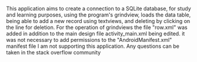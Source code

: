 This application aims to create a connection to a SQLite database, for study and
learning purposes, using the program's grindview, loads the data table, being able
to add a new record using textviews, and deleting by clicking on the line for deletion.
For the operation of grindviews the file "row.xml" was added in addition to the main
design file activity_main.xml being edited.
it was not necessary to add permissions to the "AndroidManifest.xml" manifest file
I am not supporting this application.
Any questions can be taken in the stack overflow community

